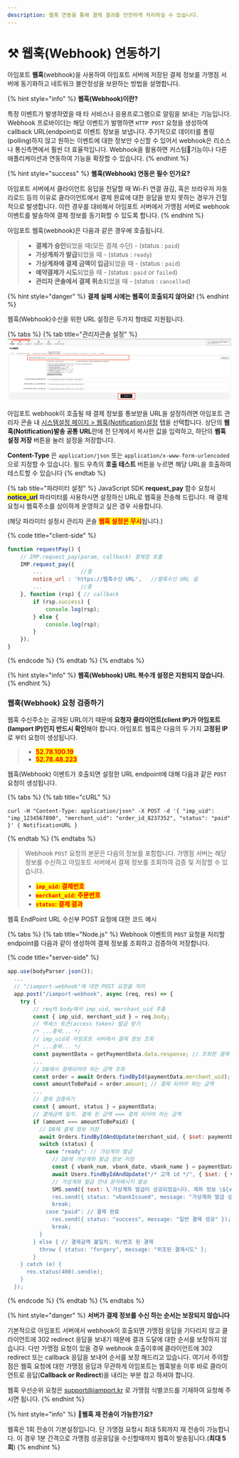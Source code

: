 ```yaml
---
description: 웹훅 연동을 통해 결제 결과를 안전하게 처리하실 수 있습니다.
---
```


# ⚒ 웹훅(Webhook) 연동하기

아임포트 **웹훅**(webhook)을 사용하여 아임포트 서버에 저장된 결제 정보를 가맹점 서버에 동기화하고 네트워크 불안정성을 보완하는 방법을 설명합니다.

{% hint style="info" %}
**웹훅(Webhook)이란?**

특정 이벤트가 발생하였을 때 타 서비스나 응용프로그램으로 알림을 보내는 기능입니다. Webhook 프로바이더는 해당 이벤트가 발행하면 `HTTP POST` 요청을 생성하여 callback URL(endpoint)로 이벤트 정보을 보냅니다. 주기적으로 데이터를 폴링(polling)하지 않고 원하는 이벤트에 대한 정보만 수신할 수 있어서 webhook은 리소스나 통신측면에서 훨씬 더 효율적입니다. Webhook을 활용하면 커스텀기능이나 다른 애플리케이션과 연동하여 기능을 확장할 수 있습니다.
{% endhint %}

{% hint style="success" %}
**웹훅(Webhook) 연동은 필수 인가요?**

아임포트 서버에서 클라이언트 응답을 전달할 때 Wi-Fi 연결 끊김, 혹은 브라우저 자동 리로드 등의 이유로 클라이언트에서 결제 완료에 대한 응답을 받지 못하는 경우가 간헐적으로 발생합니다. 이런 경우를 대비해서 아임포트 서버에서 가맹점 서버로 webhook 이벤트를 발송하여 결제 정보를 동기화할 수 있도록 합니다.
{% endhint %}

아임포트 웹훅(webhook)은 다음과 같은 경우에 호출됩니다.

> * **결제가 승인**되었을 때(모든 결제 수단) - (status : `paid`)
> * **가상계좌가 발급**되었을 때 - (status : `ready`)
> * **가상계좌에 결제 금액이 입금**되었을 때 - (status : `paid`)
> * **예약결제가 시도**되었을 때 - (status : `paid` or `failed`)
> * **관리자 콘솔에서 결제 취소**되었을 때 - (status : `cancelled`)

{% hint style="danger" %}
**결제 실패 시에는 웹훅이 호출되지 않아요!**
{% endhint %}

웹훅(Webhook)수신을 위한 URL 설정은 두가지 형태로 지원됩니다.

{% tabs %}
{% tab title="관리자콘솔 설정" %}
![웹훅 URL 설정방법](<../.gitbook/assets/image (6) (1) (1) (1) (1) (1) (1) (1).png>)

아임포트 webhook이 호출될 때 결제 정보를 통보받을 URL을 설정하려면 아임포트 관리자 콘솔 내 [시스템설정 페이지 > 웹훅(Notification)설정](https://admin.iamport.kr/settings#tab\_webhook) 탭을 선택합니다. 상단의 **웹훅(Notification)발송 공통 URL**란에 전 단계에서 복사한 값을 입력하고, 하단의 **웹훅설정 저장** 버튼을 눌러 설정을 저장합니다.

**Content-Type** 은 `application/json` 또는 `application/x-www-form-urlencoded`으로 지정할 수 있습니다. 필드 우측의 **호출 테스트** 버튼을 누르면 해당 URL을 호출하여 테스트할 수 있습니다
{% endtab %}

{% tab title="파라미터 설정" %}
JavaScript SDK **request\_pay** 함수 요청시 <mark style="color:blue;">**notice\_url**</mark> 파라미터를 사용하시면 설정하신 URL로 웹훅을 전송해 드립니다. 매 결제 요청시 웹훅주소를 상이하게 운영하고 싶은 경우 사용합니다.

(해당 파라미터 설정시 관리자 콘솔 <mark style="color:red;">**웹훅 설정은 무시**</mark>됩니다.)

{% code title="client-side" %}
```javascript
function requestPay() {
    // IMP.request_pay(param, callback) 결제창 호출
    IMP.request_pay({
        ...            //중
        notice_url : 'https://웹훅수신 URL',   //웹훅수신 URL 설
        ...            //중
    }, function (rsp) { // callback
        if (rsp.success) {
            console.log(rsp);
        } else {
            console.log(rsp);
        }
    });
}
```
{% endcode %}
{% endtab %}
{% endtabs %}

{% hint style="info" %}
**웹훅(Webhook) URL 복수개 설정은 지원되지 않습니다.**
{% endhint %}

### 웹훅(Webhook) 요청 검증하기 <a href="#webhook" id="webhook"></a>

웹훅 수신주소는 공개된 URL이기 때문에 **요청자 클라이언트(client IP)가 아임포트(Iamport IP)인지 반드시 확인**해야 합니다. 아임포트 웹훅은 다음의 두 가지 **고정된 IP** 로 부터 요청이 생성됩니다.

> * <mark style="color:red;">**52.78.100.19**</mark>
> * <mark style="color:red;">**52.78.48.223**</mark>

웹훅(Webhook) 이벤트가 호출되면 설정한 URL endpoint에 대해 다음과 같은 `POST` 요청이 생성됩니다.

{% tabs %}
{% tab title="cURL" %}
```url
curl -H "Content-Type: application/json" -X POST -d '{ "imp_uid": "imp_1234567890", "merchant_uid": "order_id_8237352", "status": "paid" }' { NotificationURL }
```
{% endtab %}
{% endtabs %}

> Webhook `POST` 요청의 본문은 다음의 정보를 포함합니다. 가맹점 서버는 해당 정보를 수신하고 아임포트 서버에서 결제 정보를 조회하여 검증 및 저장할 수 있습니다.
>
> * <mark style="color:red;">**`imp_uid`**</mark><mark style="color:red;">**: 결제번호**</mark>
> * <mark style="color:red;">**`merchant_uid`**</mark><mark style="color:red;">**: 주문번호**</mark>
> * <mark style="color:red;">**`status`**</mark><mark style="color:red;">**: 결제 결과**</mark>

웹훅 EndPoint URL 수신부 POST 요청에 대한 코드 예시

{% tabs %}
{% tab title="Node.js" %}
Webhook 이벤트의 `POST` 요청을 처리할 endpoint를 다음과 같이 생성하여 결제 정보를 조회하고 검증하여 저장합니다.

{% code title="server-side" %}
```javascript
app.use(bodyParser.json());
  ...
  // "/iamport-webhook"에 대한 POST 요청을 처리
  app.post("/iamport-webhook", async (req, res) => {
    try {
        // req의 body에서 imp_uid, merchant_uid 추출
        const { imp_uid, merchant_uid } = req.body; 
        // 액세스 토큰(access token) 발급 받기
        /* ...중략... */
        // imp_uid로 아임포트 서버에서 결제 정보 조회
        /* ...중략... */
        const paymentData = getPaymentData.data.response; // 조회한 결제 정보
        ...
        // DB에서 결제되어야 하는 금액 조회
        const order = await Orders.findById(paymentData.merchant_uid);
        const amountToBePaid = order.amount; // 결제 되어야 하는 금액
        ...
        // 결제 검증하기
        const { amount, status } = paymentData;
        // 결제금액 일치. 결제 된 금액 === 결제 되어야 하는 금액
        if (amount === amountToBePaid) { 
          // DB에 결제 정보 저장
          await Orders.findByIdAndUpdate(merchant_uid, { $set: paymentData }); 
          switch (status) {
            case "ready": // 가상계좌 발급
              // DB에 가상계좌 발급 정보 저장
              const { vbank_num, vbank_date, vbank_name } = paymentData;
              await Users.findByIdAndUpdate("/* 고객 id */", { $set: { vbank_num, vbank_date, vbank_name }});
              // 가상계좌 발급 안내 문자메시지 발송
              SMS.send({ text: \`가상계좌 발급이 성공되었습니다. 계좌 정보 \${vbank_num} \${vbank_date} \${vbank_name}\`});
              res.send({ status: "vbankIssued", message: "가상계좌 발급 성공" });
              break;
            case "paid": // 결제 완료
              res.send({ status: "success", message: "일반 결제 성공" });
              break;
          }
        } else { // 결제금액 불일치. 위/변조 된 결제
          throw { status: "forgery", message: "위조된 결제시도" };
        }
    } catch (e) {
      res.status(400).send(e);
    }
  });
```
{% endcode %}
{% endtab %}
{% endtabs %}

{% hint style="danger" %}
**서버가 결제 정보를 수신 하는 순서는 보장되지 않습니다**

기본적으로 아임포트 서버에서 webhook이 호출되면 가맹점 응답을 기다리지 않고 클라이언트에 302 redirect 응답을 보내기 때문에 결과 도달에 대한 순서를 보장하지 않습니다. 다만 가맹점 요청이 있을 경우 webhook 호출이후에 클라이언트에 302 redirect 또는 callback 응답을 보내어 순서를 보장 해드리고 있습니다. 여기서 주의할 점은 웹훅 요청에 대한 가맹점 응답과 무관하게 아임포트는 웹훅발송 이후 바로 클라이언트로 응답(**Callback or Redirect**)을 내리는 부분 참고 하셔야 합니다.

웹훅 우선순위 요청은 [support@iamport.kr](mailto:support@iamport.kr) 로 가맹점 식별코드를 기재하여 요청해 주시면 됩니다.
{% endhint %}

{% hint style="info" %}
**웹훅 재 전송이 가능한가요?**

웹훅은 1회 전송이 기본설정입니다. 단 가맹점 요청시 최대 5회까지 재 전송이 가능합니다. 이 경우 1분 간격으로 가맹점 성공응답을 수신할때까지 웹훅이 발송됩니다.(**최대 5회**)
{% endhint %}
